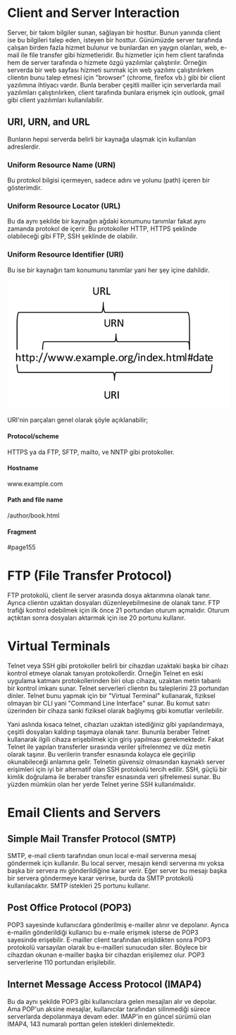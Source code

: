 # Client and Server Interaction

Server, bir takım bilgiler sunan, sağlayan bir hosttur. Bunun yanında client ise bu bilgileri talep eden, isteyen bir hosttur. Günümüzde server tarafında çalışan birden fazla hizmet bulunur ve bunlardan en yaygın olanları, web, e-mail ile file transfer gibi hizmetleridir. Bu hizmetler için hem client tarafında hem de server tarafında o hizmete özgü yazılımlar çalıştırılır. Örneğin serverda bir web sayfası hizmeti sunmak için web yazılımı çalıştırılırken clientın bunu talep etmesi için "browser" (chrome, firefox vb.) gibi bir client yazılımına ihtiyacı vardır. Bunla beraber çeşitli mailler için serverlarda mail yazılımları çalıştırılırken, client tarafında bunlara erişmek için outlook, gmail gibi client yazılımları kullanılabilir.

## URI, URN, and URL

Bunların hepsi serverda belirli bir kaynağa ulaşmak için kullanılan adreslerdir. 

### Uniform Resource Name (URN) 

Bu protokol bilgisi içermeyen, sadece adını ve yolunu (path) içeren bir gösterimdir.

### Uniform Resource Locator (URL)

Bu da aynı şekilde bir kaynağın ağdaki konumunu tanımlar fakat aynı zamanda protokol de içerir. Bu protokoller HTTP, HTTPS şeklinde olabileceği gibi FTP, SSH şeklinde de olabilir. 

### Uniform Resource Identifier (URI)

Bu ise bir kaynağın tam konumunu tanımlar yani her şey içine dahildir.

![Image](images/The-illustration-of-the-URL-URN-and-URI-26.png)

URI'nin parçaları genel olarak şöyle açıklanabilir;

#### Protocol/scheme 

HTTPS ya da FTP, SFTP, mailto, ve NNTP gibi protokoller.
#### Hostname 

w​ww.example.com
#### Path and file name 

/author/book.html
#### Fragment 

#page155

# FTP (File Transfer Protocol)

FTP protokolü, client ile server arasında dosya aktarımına olanak tanır. Ayrıca clientın uzaktan dosyaları düzenleyebilmesine de olanak tanır. FTP trafiği kontrol edebilmek için ilk önce  21 portundan oturum açmalıdır. Oturum açtıktan sonra dosyaları aktarmak için ise 20 portunu kullanır.

# Virtual Terminals

Telnet veya SSH gibi protokoller belirli bir cihazdan uzaktaki başka bir cihazı kontrol etmeye olanak tanıyan protokollerdir. Örneğin Telnet en eski uygulama katmanı protokollerinden biri olup cihaza, uzaktan metin tabanlı bir kontrol imkanı sunar. Telnet serverleri clientın bu taleplerini 23 portundan dinler. Telnet bunu yapmak için bir "Virtual Terminal" kullanarak, fiziksel olmayan bir CLI yani "Command Line Interface" sunar. Bu komut satırı üzerinden bir cihaza sanki fiziksel olarak bağlıymış gibi komutlar verilebilir.

Yani aslında kısaca telnet, cihazları uzaktan istediğiniz gibi yapılandırmaya, çeşitli dosyaları kaldırıp taşımaya olanak tanır. Bununla beraber Telnet kullanarak ilgili cihaza erişebilmek için giriş yapılması gerekmektedir. Fakat Telnet ile yapılan transferler sırasında veriler şifrelenmez ve düz metin olarak taşınır. Bu verilerin transfer esnasında kolayca ele geçirilip okunabileceği anlamına gelir. Telnetin güvensiz olmasından kaynaklı server erişimleri için iyi bir alternatif olan SSH protokolü tercih edilir. SSH, güçlü bir kimlik doğrulama ile beraber transfer esnasında veri şifrelemesi sunar. Bu yüzden mümkün olan her yerde Telnet yerine SSH kullanılmalıdır.

# Email Clients and Servers

## Simple Mail Transfer Protocol (SMTP)

SMTP, e-mail clientı tarafından onun local e-mail serverına mesaj göndermek için kullanılır. Bu local server, mesajın kendi serverına mı yoksa başka bir servera mı gönderildiğine karar verir. Eğer server bu mesajı başka bir servera göndermeye karar verirse, burda da SMTP protokolü kullanılacaktır. SMTP istekleri 25 portunu kullanır.


## Post Office Protocol (POP3)

POP3 sayesinde kullanıcılara gönderilmiş e-mailler alınır ve depolanır. Ayrıca e-mailin gönderildiği kullanıcı bu e-maile erişmek isterse de POP3 sayesinde erişebilir. E-mailler client tarafından erişildikten sonra POP3 protokolü varsayılan olarak bu e-mailleri sunucudan siler. Böylece bir cihazdan okunan e-mailler başka bir cihazdan erişilemez olur. POP3 serverlerine 110 portundan erişilebilir.

## Internet Message Access Protocol (IMAP4)

Bu da aynı şekilde POP3 gibi kullanıcılara gelen mesajları alır ve depolar. Ama POP'un aksine mesajlar, kullanıcılar tarafından silinmediği sürece serverlarda depolanmaya devam eder. IMAP'in en güncel sürümü olan IMAP4, 143 numaralı porttan gelen istekleri dinlemektedir.



